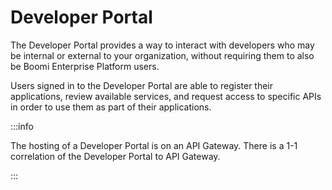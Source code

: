 # Developer Portal 

<head>
  <meta name="guidename" content="API Management"/>
  <meta name="context" content="GUID-8d00d936-4358-41f5-94eb-0b950d892e74"/>
</head>


The Developer Portal provides a way to interact with developers who may be internal or external to your organization, without requiring them to also be Boomi Enterprise Platform users.

Users signed in to the Developer Portal are able to register their applications, review available services, and request access to specific APIs in order to use them as part of their applications.

:::info  

The hosting of a Developer Portal is on an API Gateway. There is a 1-1 correlation of the Developer Portal to API Gateway.

:::
